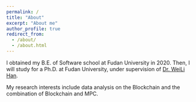 ```yaml
---
permalink: /
title: "About"
excerpt: "About me"
author_profile: true
redirect_from: 
  - /about/
  - /about.html
---
```


I obtained my B.E. of Software school at Fudan University in 2020.
Then, I will study for a Ph.D. at Fudan University, under supervision of [Dr. WeiLi Han](http://homepage.fudan.edu.cn/wlhan/).

My research interests include data analysis on the Blockchain and the combination of Blockchain and MPC.

